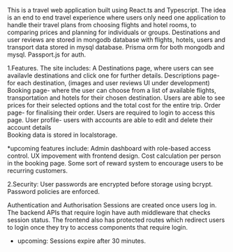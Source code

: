 This is a travel web application built using React.ts and Typescript.
The idea is an end to end travel experience where users only need one application to handle their travel plans from choosing flights and hotel rooms, 
to comparing prices and planning for individuals or groups.
Destinations and user reviews are stored in mongodb database with flights, hotels, users and transport data stored in mysql database.
Prisma orm for both mongodb and mysql.
Passport.js for auth.
 
1.Features. 
The site includes: A Destinations page, where users can see availavle destinations and click one for further details.
                  Descriptions page- for each destination,  (images and user reviews UI under development)
                  Booking page- where the user can choose from a list of available flights, transportation and hotels for their chosen destination.
                                Users are able to see prices for their selected options and the total cost for the entire trip.
                  Order page- for finalising their order. Users are required to login to access this page.
                  User profile- users with accounts are able to edit and delete their account details         
Booking data is stored in localstorage.

 *upcoming features include: 
                   Admin dashboard with role-based access control.
                   UX impovement with frontend design. 
                   Cost calculation per person in the booking page. 
                   Some sort of reward system to encourage users to be recurring customers. 

                   
2.Security: 
User passwords are encrypted before storage using bcrypt. 
Password policies are enforced. 

Authentication and Authorisation
 Sessions are created once users log in.
 The backend APIs that require login have auth middleware that checks session status.
 The frontend also has protected routes which redirect users to login once they try to access components that require login.

 * upcoming:
         Sessions expire after 30 minutes.
   
